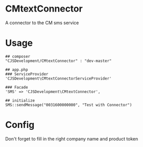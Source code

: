 # CMtextConnector
A connector to the CM sms service

# Usage
	## composer
    "CJSDevelopment/CMtextConnector" : "dev-master"
    
    ## app.php
    ### ServiceProvider
    'CJSDevelopment\CMtextConnectorServiceProvider'

    ### Facade
    'SMS' => 'CJSDevelopment\CMtextConnector',

    ## initialize
    SMS::sendMessage("0031600000000", "Test with Connector")

# Config
Don't forget to fill in the right company name and product token
